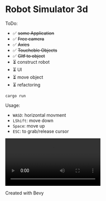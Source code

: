 # Robot Simulator 3d
ToDo:
- ✅ ~~some Application~~
- ✅ ~~Free camera~~
- ✅ ~~Axies~~
- ✅ ~~Toucheble Objects~~
- ✅ ~~Gltf to object~~
- ⏳ construct robot
- ⏳ UI
- ⏳ move object
- ⏳ refactoring
```
cargo run
```
Usage: 
- `WASD`: horizontal movment
- `LShift`: move down
- `Space`: move up
- `ESC`: to grab/release cursor

![Kuka Free Cam](/assets/Robots-sim_14_07_2022.mp4 "Toucheble details")

Created with Bevy

